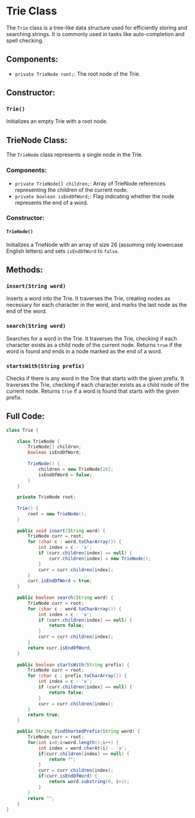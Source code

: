 # Trie Class

The `Trie` class is a tree-like data structure used for efficiently storing and searching strings. It is commonly used in tasks like auto-completion and spell checking.

## Components:

- `private TrieNode root;`: The root node of the Trie.
  
## Constructor:

### `Trie()`

Initializes an empty Trie with a root node.

## TrieNode Class:

The `TrieNode` class represents a single node in the Trie.

### Components:

- `private TrieNode[] children;`: Array of TrieNode references representing the children of the current node.
- `private boolean isEndOfWord;`: Flag indicating whether the node represents the end of a word.

### Constructor:

#### `TrieNode()`

Initializes a TrieNode with an array of size 26 (assuming only lowercase English letters) and sets `isEndOfWord` to `false`.

## Methods:

### `insert(String word)`

Inserts a word into the Trie. It traverses the Trie, creating nodes as necessary for each character in the word, and marks the last node as the end of the word.

### `search(String word)`

Searches for a word in the Trie. It traverses the Trie, checking if each character exists as a child node of the current node. Returns `true` if the word is found and ends in a node marked as the end of a word.

### `startsWith(String prefix)`

Checks if there is any word in the Trie that starts with the given prefix. It traverses the Trie, checking if each character exists as a child node of the current node. Returns `true` if a word is found that starts with the given prefix.

## Full Code:

```java []
class Trie {
    
    class TrieNode {
        TrieNode[] children;
        boolean isEndOfWord;
        
        TrieNode() {
            children = new TrieNode[26];
            isEndOfWord = false;
        }
    }
    
    private TrieNode root;
    
    Trie() {
        root = new TrieNode();
    }
    
    public void insert(String word) {
        TrieNode curr = root;
        for (char c : word.toCharArray()) {
            int index = c - 'a';
            if (curr.children[index] == null) {
                curr.children[index] = new TrieNode();
            }
            curr = curr.children[index];
        }
        curr.isEndOfWord = true;
    }
    
    public boolean search(String word) {
        TrieNode curr = root;
        for (char c : word.toCharArray()) {
            int index = c - 'a';
            if (curr.children[index] == null) {
                return false;
            }
            curr = curr.children[index];
        }
        return curr.isEndOfWord;
    }
    
    public boolean startsWith(String prefix) {
        TrieNode curr = root;
        for (char c : prefix.toCharArray()) {
            int index = c - 'a';
            if (curr.children[index] == null) {
                return false;
            }
            curr = curr.children[index];
        }
        return true;
    }

    public String findShortedPrefix(String word) {
        TrieNode curr = root;
        for(int i=0;i<word.length();i++) {
            int index = word.charAt(i) - 'a';
            if(curr.children[index] == null) {
                return "";
            }
            curr = curr.children[index];
            if(curr.isEndOfWord) {
                return word.substring(0, i+1);
            }
        }
        return "";
    }
}
```